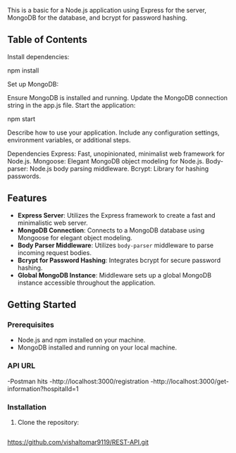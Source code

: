 

This is a basic  for a Node.js application using Express for the server, MongoDB for the database, and bcrypt for password hashing.

## Table of Contents

Install dependencies:

npm install

Set up MongoDB:

Ensure MongoDB is installed and running.
Update the MongoDB connection string in the app.js file.
Start the application:

npm start

Describe how to use your application. Include any configuration settings, environment variables, or additional steps.

Dependencies
Express: Fast, unopinionated, minimalist web framework for Node.js.
Mongoose: Elegant MongoDB object modeling for Node.js.
Body-parser: Node.js body parsing middleware.
Bcrypt: Library for hashing passwords.

## Features

- **Express Server**: Utilizes the Express framework to create a fast and minimalistic web server.
- **MongoDB Connection**: Connects to a MongoDB database using Mongoose for elegant object modeling.
- **Body Parser Middleware**: Utilizes `body-parser` middleware to parse incoming request bodies.
- **Bcrypt for Password Hashing**: Integrates bcrypt for secure password hashing.
- **Global MongoDB Instance**: Middleware sets up a global MongoDB instance accessible throughout the application.

## Getting Started

### Prerequisites

- Node.js and npm installed on your machine.
- MongoDB installed and running on your local machine.

### API URL 

-Postman hits
-http://localhost:3000/registration
-http://localhost:3000/get-information?hospitalId=1

### Installation

1. Clone the repository:

   ```bash
  https://github.com/vishaltomar9119/REST-API.git
